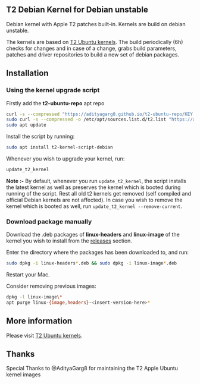 ## T2 Debian Kernel for Debian unstable

Debian kernel with Apple T2 patches built-in. Kernels are build on
debian unstable.

The kernels are based on [T2 Ubuntu
kernels](https://github.com/t2linux/T2-Ubuntu-Kernel).
The build periodically (6h) checks for changes and in case of a change,
grabs build parameters, patches and driver repositories to build a new
set of debian packages.

## Installation

### Using the kernel upgrade script

Firstly add the **t2-ubuntu-repo** apt repo

```bash
curl -s --compressed "https://adityagarg8.github.io/t2-ubuntu-repo/KEY.gpg" | gpg --dearmor | sudo tee /etc/apt/trusted.gpg.d/t2-ubuntu-repo.gpg >/dev/null
sudo curl -s --compressed -o /etc/apt/sources.list.d/t2.list "https://adityagarg8.github.io/t2-ubuntu-repo/t2.list"
sudo apt update
```

Install the script by running:

```bash
sudo apt install t2-kernel-script-debian
```

Whenever you wish to upgrade your kernel, run:

```bash
update_t2_kernel
```

**Note :-** By default, whenever you run `update_t2_kernel`, the script installs the latest kernel as well as preserves the kernel which is booted during running of the script. Rest all old t2 kernels get removed (self compiled and official Debian kernels are not affected). In case you wish to remove the kernel which is booted as well, run `update_t2_kernel --remove-current`.

### Download package manually

Download the .deb packages of **linux-headers** and **linux-image** of
the kernel you wish to install from the
[releases](https://github.com/andersfugmann/T2-Debian-Kernel/releases)
section.

Enter the directory where the packages has been downloaded to, and run:
```bash
sudo dpkg -i linux-headers*.deb && sudo dpkg -i linux-image*.deb
```

Restart your Mac.

Consider removing previous images:
```bash
dpkg -l linux-image\*
apt purge linux-{image,headers}-<insert-version-here>*
```

## More information
Please visit [T2 Ubuntu kernels](https://github.com/t2linux/T2-Ubuntu-Kernel).

## Thanks
Special Thanks to @AdityaGarg8 for maintaining the T2 Apple Ubuntu
kernel images
